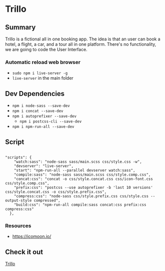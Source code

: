 # Trillo

## Summary
Trillo is a fictional all in one booking app. The idea is that an user can book a hotel, a flight, a car, and a tour all in one platform. There's no functionality, we are going to code the User Interface.

### Automatic reload web browser
- `sudo npm i live-server -g`
- `live-server` in the main folder

## Dev Dependencies
- `npm i node-sass --save-dev`
- `npm i concat --save-dev`
- `npm i autoprefixer --save-dev`
  - `npm i postcss-cli --save-dev`
- `npm i npm-run-all --save-dev`

## Script
```

"scripts": {
    "watch:sass": "node-sass sass/main.scss css/style.css -w",
    "devserver": "live-server",
    "start": "npm-run-all --parallel devserver watch:sass",
    "compile:sass": "node-sass sass/main.scss css/style.comp.css",
    "concat:css": "concat -o css/style.concat.css css/icon-font.css css/style.comp.css",
    "prefix:css": "postcss --use autoprefixer -b 'last 10 versions' css/style.concat.css -o css/style.prefix.css",
    "compress:css": "node-sass css/style.prefix.css css/style.css --output-style compressed",
    "build:css": "npm-run-all compile:sass concat:css prefix:css compress:css"
  },

```

### Resources
- https://icomoon.io/


## Check it out
[Trillo](https://araqueheinz.github.io/Project-Trillo/)
